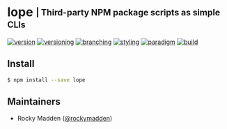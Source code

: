 # lope <sub><sup>| Third-party NPM package scripts as simple CLIs<sup></sub>
[![version](http://img.shields.io/badge/version-0.0.0-blue.svg)](https://www.npmjs.com/package/@cloudelements/lope)
[![versioning](http://img.shields.io/badge/versioning-semver-blue.svg)](http://semver.org/)
[![branching](http://img.shields.io/badge/branching-github%20flow-blue.svg)](https://guides.github.com/introduction/flow/)
[![styling](http://img.shields.io/badge/styling-xo-blue.svg)](https://github.com/sindresorhus/xo)
[![paradigm](http://img.shields.io/badge/paradigm-functional-blue.svg)](https://en.wikipedia.org/wiki/Functional_programming)
[![build](https://circleci.com/gh/cloud-elements/lope.svg?style=shield)](https://circleci.com/gh/cloud-elements/lope)

## Install
```bash
$ npm install --save lope
```

## Maintainers
* Rocky Madden ([@rockymadden](https://github.com/rockymadden))
